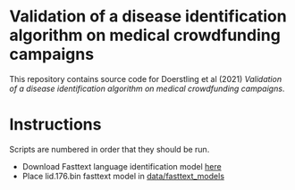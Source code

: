 # Validation of a disease identification algorithm on medical crowdfunding campaigns

This repository contains source code for Doerstling et al (2021) *Validation of a disease identification algorithm on medical crowdfunding campaigns*.

# Instructions

Scripts are numbered in order that they should be run.

- Download Fasttext language identification model [here](https://fasttext.cc/docs/en/language-identification.html)
- Place lid.176.bin fasttext model in [data/fasttext_models](data/fasttext_models)
